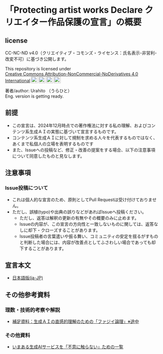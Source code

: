 # 「Protecting artist works Declare クリエイター作品保護の宣言」の概要

## license

CC-NC-ND v4.0（クリエイティブ・コモンズ・ライセンス：氏名表示-非営利-改変不可）に基づき公開します。

<p xmlns:cc="http://creativecommons.org/ns#" >This repository is licensed under <a href="https://creativecommons.org/licenses/by-nc-nd/4.0/?ref=chooser-v1" target="_blank" rel="license noopener noreferrer" style="display:inline-block;">Creative Commons Attribution-NonCommercial-NoDerivatives 4.0 International<img style="height:22px!important;margin-left:3px;vertical-align:text-bottom;" src="https://mirrors.creativecommons.org/presskit/icons/cc.svg?ref=chooser-v1" alt=""><img style="height:22px!important;margin-left:3px;vertical-align:text-bottom;" src="https://mirrors.creativecommons.org/presskit/icons/by.svg?ref=chooser-v1" alt=""><img style="height:22px!important;margin-left:3px;vertical-align:text-bottom;" src="https://mirrors.creativecommons.org/presskit/icons/nc.svg?ref=chooser-v1" alt=""><img style="height:22px!important;margin-left:3px;vertical-align:text-bottom;" src="https://mirrors.creativecommons.org/presskit/icons/nd.svg?ref=chooser-v1" alt=""></a></p>

著者/author: Urahito （うらひと）  
Eng. version is getting ready.

## 前提

- この宣言は、2024年12月時点での著作権法に対する私の理解、およびコンテンツ系生成ＡＩの実態に基づいて宣言するものです。
- コンテンツ系生成ＡＩに対して規制を求める人々を代表するものではなく、あくまで私個人の立場を表明するものです
- また、Issueへの投稿など、修正・改善の提案をする場合、以下の注意事項について同意したものと見なします。

## 注意事項

### Issue投稿について

- これは個人的な宣言のため、原則としてPull Requestは受け付けておりません。
- ただし、誤植(typo)や出典の誤りなどがあればIssueへ投稿ください。
  - ただし、返答は解釈の更新の有無やその概要のみに止めます。
  - Issueの内容が、この宣言の方向性と一致しないものに関しては、返答なしに却下・クローズすることがあります。
  - Issue投稿者の言葉遣いや振る舞い、コミュニティの安定を揺るがすものと判断した場合には、内容が改善点としてふさわしい場合であっても却下することがあります。

## 宣言本文

- [日本語版(ja-JP)](ja-JP/protecting_declare_ja-JP.md)

## その他参考資料

### 理数・技術的考察や解説

- [補足資料：生成ＡＩの直感的理解のための「ファジイ論理」※途中](ja-JP/math_or_tech/what_is_fuzzy_logic.md)

### その他資料

- [いまある生成AIサービスを「不意に触らない」ための一覧](ja-JP/gen_ai_service_list.md)
